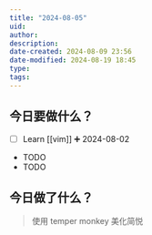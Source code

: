 ```yaml
---
title: "2024-08-05"
uid: 
author: 
description: 
date-created: 2024-08-09 23:56
date-modified: 2024-08-19 18:45
type: 
tags: 
---
```

## 今日要做什么？

- [ ] Learn [[vim]] ➕ 2024-08-02
- TODO
- TODO

## 今日做了什么？

> 使用 temper monkey 美化简悦
